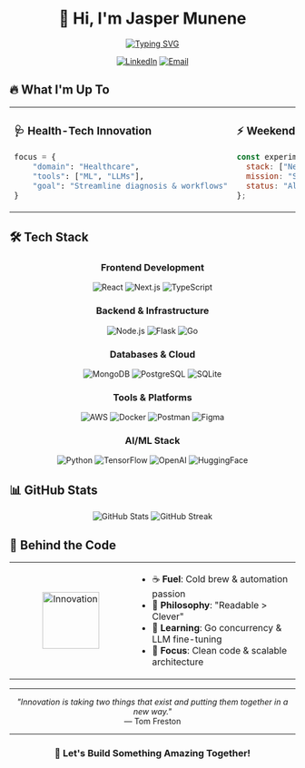 # <div align="center">👋 Hi, I'm Jasper Munene</div>

<div align="center">
 
  [![Typing SVG](https://readme-typing-svg.herokuapp.com?font=Fira+Code&pause=1000&color=2E97F7&center=true&vCenter=true&random=false&width=600&lines=🚀+Fullstack+Developer;🤖+ML+%26+LLMs+for+Health-Tech+and+Commerce;⚡+Scalable+Solutions+Architect)](https://git.io/typing-svg)
</div>

<div align="center">
  
  [![LinkedIn](https://img.shields.io/badge/LinkedIn-0077B5?style=for-the-badge&logo=linkedin&logoColor=white)](http://linkedin.com/in/jasper-munene)
  [![Email](https://img.shields.io/badge/Email-EA4335?style=for-the-badge&logo=gmail&logoColor=white)](mailto:devjaspermunene@gmail.com)
  
</div>

## 🔥 What I'm Up To

<table align="center">
<tr>
<td width="50%">

### 🩺 Health-Tech Innovation
```python
focus = {
    "domain": "Healthcare",
    "tools": ["ML", "LLMs"],
    "goal": "Streamline diagnosis & workflows"
}
```

</td>
<td width="50%">

### ⚡ Weekend Projects
```javascript
const experiments = {
  stack: ["Next.js", "Go", "AWS"],
  mission: "Solve real problems",
  status: "Always building"
};
```

</td>
</tr>
</table>

## 🛠️ Tech Stack

<div align="center">

### Frontend Development
![React](https://img.shields.io/badge/React-61DAFB?style=flat-square&logo=react&logoColor=black)
![Next.js](https://img.shields.io/badge/Next.js-000000?style=flat-square&logo=next.js&logoColor=white)
![TypeScript](https://img.shields.io/badge/TypeScript-3178C6?style=flat-square&logo=typescript&logoColor=white)

### Backend & Infrastructure
![Node.js](https://img.shields.io/badge/Node.js-339933?style=flat-square&logo=node.js&logoColor=white)
![Flask](https://img.shields.io/badge/Flask-000000?style=flat-square&logo=flask&logoColor=white)
![Go](https://img.shields.io/badge/Go-00ADD8?style=flat-square&logo=go&logoColor=white)

### Databases & Cloud
![MongoDB](https://img.shields.io/badge/MongoDB-47A248?style=flat-square&logo=mongodb&logoColor=white)
![PostgreSQL](https://img.shields.io/badge/PostgreSQL-4169E1?style=flat-square&logo=postgresql&logoColor=white)
![SQLite](https://img.shields.io/badge/SQLite-003B57?style=flat-square&logo=sqlite&logoColor=white)

### Tools & Platforms
![AWS](https://img.shields.io/badge/AWS-232F3E?style=flat-square&logo=amazon-aws&logoColor=white)
![Docker](https://img.shields.io/badge/Docker-2496ED?style=flat-square&logo=docker&logoColor=white)
![Postman](https://img.shields.io/badge/Postman-FF6C37?style=flat-square&logo=postman&logoColor=white)
![Figma](https://img.shields.io/badge/Figma-F24E1E?style=flat-square&logo=figma&logoColor=white)

### AI/ML Stack
![Python](https://img.shields.io/badge/Python-3776AB?style=flat-square&logo=python&logoColor=white)
![TensorFlow](https://img.shields.io/badge/TensorFlow-FF6F00?style=flat-square&logo=tensorflow&logoColor=white)
![OpenAI](https://img.shields.io/badge/OpenAI-412991?style=flat-square&logo=openai&logoColor=white)
![HuggingFace](https://img.shields.io/badge/🤗%20HuggingFace-FFD21E?style=flat-square)

</div>

## 📊 GitHub Stats

<div align="center">
  <img src="https://github-readme-stats.vercel.app/api?username=JasperMunene&show_icons=true&theme=tokyonight&hide_border=true&include_all_commits=true&count_private=true" alt="GitHub Stats" />
  
  <img src="https://github-readme-streak-stats.herokuapp.com/?user=JasperMunene&theme=tokyonight&hide_border=true" alt="GitHub Streak" />
</div>

## 💭 Behind the Code

<table align="center">
<tr>
<td width="200px" align="center">
  <img src="https://media.giphy.com/media/VTtANKl0beDFQRLDTh/giphy.gif" width="100" alt="Innovation">
</td>
<td>

- ☕ **Fuel**: Cold brew & automation passion
- 🧼 **Philosophy**: "Readable > Clever"
- 🚀 **Learning**: Go concurrency & LLM fine-tuning
- 🎯 **Focus**: Clean code & scalable architecture

</td>
</tr>
</table>

<div align="center">

---

<em>"Innovation is taking two things that exist and putting them together in a new way."</em>  
— Tom Freston

---

### 💌 Let's Build Something Amazing Together!

</div>
